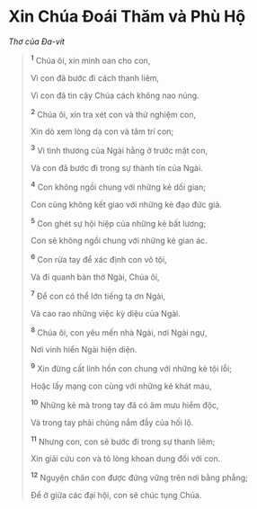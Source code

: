 # Xin Chúa Ðoái Thăm và Phù Hộ

_Thơ của Ða-vít_

> <sup><b>1</b></sup> Chúa ôi, xin minh oan cho con,
>
> Vì con đã bước đi cách thanh liêm,
>
> Vì con đã tin cậy Chúa cách không nao núng.
>
> <sup><b>2</b></sup> Chúa ôi, xin tra xét con và thử nghiệm con,
>
> Xin dò xem lòng dạ con và tâm trí con;
>
> <sup><b>3</b></sup> Vì tình thương của Ngài hằng ở trước mặt con,
>
> Và con đã bước đi trong sự thành tín của Ngài.
>
> <sup><b>4</b></sup> Con không ngồi chung với những kẻ dối gian;
>
> Con cũng không kết giao với những kẻ đạo đức giả.
>
> <sup><b>5</b></sup> Con ghét sự hội hiệp của những kẻ bất lương;
>
> Con sẽ không ngồi chung với những kẻ gian ác.
>
> <sup><b>6</b></sup> Con rửa tay để xác định con vô tội,
>
> Và đi quanh bàn thờ Ngài, Chúa ôi,
>
> <sup><b>7</b></sup> Ðể con có thể lớn tiếng tạ ơn Ngài,
>
> Và cao rao những việc kỳ diệu của Ngài.
>
> <sup><b>8</b></sup> Chúa ôi, con yêu mến nhà Ngài, nơi Ngài ngự,
>
> Nơi vinh hiển Ngài hiện diện.
>
> <sup><b>9</b></sup> Xin đừng cất linh hồn con chung với những kẻ tội lỗi;
>
> Hoặc lấy mạng con cùng với những kẻ khát máu,
>
> <sup><b>10</b></sup> Những kẻ mà trong tay đã có âm mưu hiểm độc,
>
> Và trong tay phải chúng nắm đầy của hối lộ.
>
> <sup><b>11</b></sup> Nhưng con, con sẽ bước đi trong sự thanh liêm;
>
> Xin giải cứu con và tỏ lòng khoan dung đối với con.
>
> <sup><b>12</b></sup> Nguyện chân con được đứng vững trên nơi bằng phẳng;
>
> Ðể ở giữa các đại hội, con sẽ chúc tụng Chúa.

